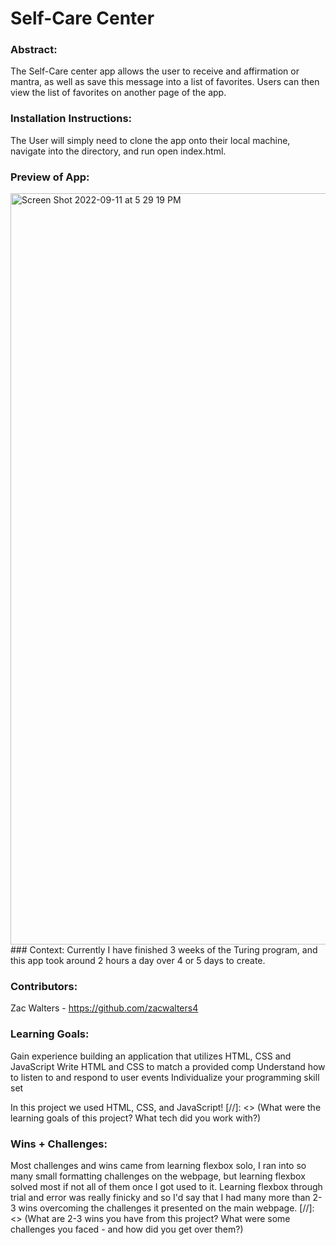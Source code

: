 # Self-Care Center 

### Abstract: 
  The Self-Care center app allows the user to receive and affirmation or mantra, as well as save this message into a list of favorites. Users can then view the list of favorites on another page of the app.

### Installation Instructions: 
  The User will simply need to clone the app onto their local machine, navigate into the directory, and run open index.html.


### Preview of App:
<img width="1202" alt="Screen Shot 2022-09-11 at 5 29 19 PM" src="https://user-images.githubusercontent.com/22826695/189553505-b9522212-582c-4f0c-b678-15dcab373905.png">
### Context:
  Currently I have finished 3 weeks of the Turing program, and this app took around 2 hours a day over 4 or 5 days to create.

  
### Contributors: 
  Zac Walters - https://github.com/zacwalters4

### Learning Goals:
  Gain experience building an application that utilizes HTML, CSS and JavaScript
  Write HTML and CSS to match a provided comp
  Understand how to listen to and respond to user events
  Individualize your programming skill set

  In this project we used HTML, CSS, and JavaScript!
[//]: <> (What were the learning goals of this project? What tech did you work with?)

### Wins + Challenges:
  Most challenges and wins came from learning flexbox solo, I ran into so many small formatting challenges on the webpage, but learning flexbox solved most if not all of them once I got used to it. Learning flexbox through trial and error was really finicky and so I'd say that I had many more than 2-3 wins overcoming the challenges it presented on the main webpage.
[//]: <> (What are 2-3 wins you have from this project? What were some challenges you faced - and how did you get over them?)
 
